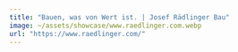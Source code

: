 ```yaml
---
title: "Bauen, was von Wert ist. | Josef Rädlinger Bau"
image: ~/assets/showcase/www.raedlinger.com.webp
url: "https://www.raedlinger.com/"
---
```

